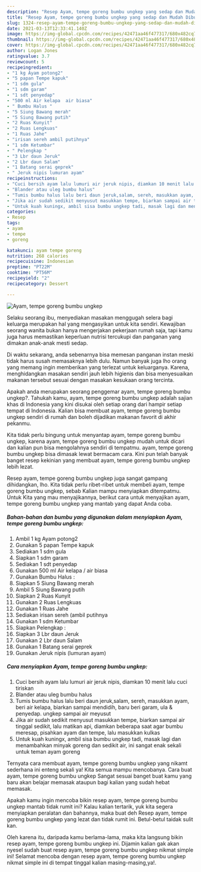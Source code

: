 ```yaml
---
description: "Resep Ayam, tempe goreng bumbu ungkep yang sedap dan Mudah Dibuat"
title: "Resep Ayam, tempe goreng bumbu ungkep yang sedap dan Mudah Dibuat"
slug: 1324-resep-ayam-tempe-goreng-bumbu-ungkep-yang-sedap-dan-mudah-dibuat
date: 2021-03-13T12:33:41.140Z
image: https://img-global.cpcdn.com/recipes/42471aa46f477317/680x482cq70/ayam-tempe-goreng-bumbu-ungkep-foto-resep-utama.jpg
thumbnail: https://img-global.cpcdn.com/recipes/42471aa46f477317/680x482cq70/ayam-tempe-goreng-bumbu-ungkep-foto-resep-utama.jpg
cover: https://img-global.cpcdn.com/recipes/42471aa46f477317/680x482cq70/ayam-tempe-goreng-bumbu-ungkep-foto-resep-utama.jpg
author: Logan Jones
ratingvalue: 3.7
reviewcount: 5
recipeingredient:
- "1 kg Ayam potong2"
- "5 papan Tempe kapuk"
- "1 sdm gula"
- "1 sdm garam"
- "1 sdt penyedap"
- "500 ml Air kelapa  air biasa"
- " Bumbu Halus "
- "5 Siung Bawang merah"
- "5 Siung Bawang putih"
- "2 Ruas Kunyit"
- "2 Ruas Lengkuas"
- "1 Ruas Jahe"
- "irisan sereh ambil putihnya"
- "1 sdm Ketumbar"
- " Pelengkap "
- "3 Lbr daun Jeruk"
- "2 Lbr daun Salam"
- "1 Batang serai geprek"
- " Jeruk nipis lumuran ayam"
recipeinstructions:
- "Cuci bersih ayam lalu lumuri air jeruk nipis, diamkan 10 menit lalu cuci tiriskan"
- "Blander atau uleg bumbu halus"
- "Tumis bumbu halus lalu beri daun jeruk,salam, sereh, masukkan ayam, beri air kelapa, biarkan sampai mendidih, baru beri garam, ula &amp; penyedap. ungkep sampai air meyusut"
- "Jika air sudah sedikit menyusut masukkan tempe, biarkan sampai air tinggal sedikit, lalu matikan api, diamkan beberapa saat agar bumbu meresap, pisahkan ayam dan tempe, lalu masukkan kulkas"
- "Untuk kuah kuningx, ambil sisa bumbu ungkep tadi, masak lagi dan menambahkan minyak goreng dan sedikit air, ini sangat enak sekali untuk teman ayam goreng"
categories:
- Resep
tags:
- ayam
- tempe
- goreng

katakunci: ayam tempe goreng 
nutrition: 268 calories
recipecuisine: Indonesian
preptime: "PT22M"
cooktime: "PT56M"
recipeyield: "2"
recipecategory: Dessert

---
```



![Ayam, tempe goreng bumbu ungkep](https://img-global.cpcdn.com/recipes/42471aa46f477317/680x482cq70/ayam-tempe-goreng-bumbu-ungkep-foto-resep-utama.jpg)

Selaku seorang ibu, menyediakan masakan menggugah selera bagi keluarga merupakan hal yang mengasyikan untuk kita sendiri. Kewajiban seorang  wanita bukan hanya mengerjakan pekerjaan rumah saja, tapi kamu juga harus memastikan keperluan nutrisi tercukupi dan panganan yang dimakan anak-anak mesti sedap.

Di waktu  sekarang, anda sebenarnya bisa memesan panganan instan meski tidak harus susah memasaknya lebih dulu. Namun banyak juga lho orang yang memang ingin memberikan yang terlezat untuk keluarganya. Karena, menghidangkan masakan sendiri jauh lebih higienis dan bisa menyesuaikan makanan tersebut sesuai dengan masakan kesukaan orang tercinta. 



Apakah anda merupakan seorang penggemar ayam, tempe goreng bumbu ungkep?. Tahukah kamu, ayam, tempe goreng bumbu ungkep adalah sajian khas di Indonesia yang kini disukai oleh setiap orang dari hampir setiap tempat di Indonesia. Kalian bisa membuat ayam, tempe goreng bumbu ungkep sendiri di rumah dan boleh dijadikan makanan favorit di akhir pekanmu.

Kita tidak perlu bingung untuk menyantap ayam, tempe goreng bumbu ungkep, karena ayam, tempe goreng bumbu ungkep mudah untuk dicari dan kalian pun bisa mengolahnya sendiri di tempatmu. ayam, tempe goreng bumbu ungkep bisa dimasak lewat bermacam cara. Kini pun telah banyak banget resep kekinian yang membuat ayam, tempe goreng bumbu ungkep lebih lezat.

Resep ayam, tempe goreng bumbu ungkep juga sangat gampang dihidangkan, lho. Kita tidak perlu ribet-ribet untuk membeli ayam, tempe goreng bumbu ungkep, sebab Kalian mampu menyiapkan ditempatmu. Untuk Kita yang mau menyajikannya, berikut cara untuk menyajikan ayam, tempe goreng bumbu ungkep yang mantab yang dapat Anda coba.

<!--inarticleads1-->

##### Bahan-bahan dan bumbu yang digunakan dalam menyiapkan Ayam, tempe goreng bumbu ungkep:

1. Ambil 1 kg Ayam potong2
1. Gunakan 5 papan Tempe kapuk
1. Sediakan 1 sdm gula
1. Siapkan 1 sdm garam
1. Sediakan 1 sdt penyedap
1. Gunakan 500 ml Air kelapa / air biasa
1. Gunakan  Bumbu Halus :
1. Siapkan 5 Siung Bawang merah
1. Ambil 5 Siung Bawang putih
1. Siapkan 2 Ruas Kunyit
1. Gunakan 2 Ruas Lengkuas
1. Gunakan 1 Ruas Jahe
1. Sediakan irisan sereh (ambil putihnya
1. Gunakan 1 sdm Ketumbar
1. Siapkan  Pelengkap :
1. Siapkan 3 Lbr daun Jeruk
1. Gunakan 2 Lbr daun Salam
1. Gunakan 1 Batang serai geprek
1. Gunakan  Jeruk nipis (lumuran ayam)




<!--inarticleads2-->

##### Cara menyiapkan Ayam, tempe goreng bumbu ungkep:

1. Cuci bersih ayam lalu lumuri air jeruk nipis, diamkan 10 menit lalu cuci tiriskan
1. Blander atau uleg bumbu halus
1. Tumis bumbu halus lalu beri daun jeruk,salam, sereh, masukkan ayam, beri air kelapa, biarkan sampai mendidih, baru beri garam, ula &amp; penyedap. ungkep sampai air meyusut
1. Jika air sudah sedikit menyusut masukkan tempe, biarkan sampai air tinggal sedikit, lalu matikan api, diamkan beberapa saat agar bumbu meresap, pisahkan ayam dan tempe, lalu masukkan kulkas
1. Untuk kuah kuningx, ambil sisa bumbu ungkep tadi, masak lagi dan menambahkan minyak goreng dan sedikit air, ini sangat enak sekali untuk teman ayam goreng




Ternyata cara membuat ayam, tempe goreng bumbu ungkep yang nikamt sederhana ini enteng sekali ya! Kita semua mampu mencobanya. Cara buat ayam, tempe goreng bumbu ungkep Sangat sesuai banget buat kamu yang baru akan belajar memasak ataupun bagi kalian yang sudah hebat memasak.

Apakah kamu ingin mencoba bikin resep ayam, tempe goreng bumbu ungkep mantab tidak rumit ini? Kalau kalian tertarik, yuk kita segera menyiapkan peralatan dan bahannya, maka buat deh Resep ayam, tempe goreng bumbu ungkep yang lezat dan tidak rumit ini. Betul-betul taidak sulit kan. 

Oleh karena itu, daripada kamu berlama-lama, maka kita langsung bikin resep ayam, tempe goreng bumbu ungkep ini. Dijamin kalian gak akan nyesel sudah buat resep ayam, tempe goreng bumbu ungkep nikmat simple ini! Selamat mencoba dengan resep ayam, tempe goreng bumbu ungkep nikmat simple ini di tempat tinggal kalian masing-masing,ya!.

